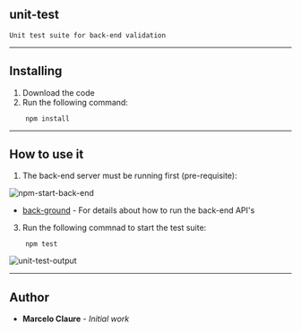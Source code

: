 ## unit-test
```
Unit test suite for back-end validation
```
---
## Installing

1. Download the code
2. Run the following command:
```
    npm install
```
---
## How to use it
1. The back-end server must be running first (pre-requisite):

![npm-start-back-end](https://user-images.githubusercontent.com/24611413/67206646-13af7300-f3e0-11e9-8474-040a7dc4e94d.jpg)

* [back-ground](https://github.com/mclaure/test-pyramid/tree/master/src/back-end) - For details about how to run the back-end API's 
  
3. Run the following commnad to start the test suite:
```
    npm test
```
![unit-test-output](https://user-images.githubusercontent.com/24611413/67208998-8c183300-f3e4-11e9-802c-291e530a4d6a.jpg)

---
## Author

* **Marcelo Claure** - *Initial work*
